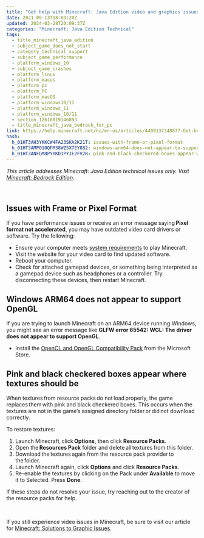 ```yaml
---
title: "Get help with Minecraft: Java Edition video and graphics issues"
date: 2021-09-13T18:03:20Z
updated: 2024-03-28T20:09:37Z
categories: "Minecraft: Java Edition Technical"
tags:
  - title_minecraft_java_edition
  - subject_game_does_not_start
  - category_technical_support
  - subject_game_performance
  - platform_windows_10
  - subject_game_crashes
  - platform_linux
  - platform_macos
  - platform_pc
  - platform_PC
  - platform_macOS
  - platform_windows10/11
  - platform_windows_11
  - platform_windows_10/11
  - section_12618019146893
  - title_minecraft_java_bedrock_for_pc
link: https://help.minecraft.net/hc/en-us/articles/4409137348877-Get-help-with-Minecraft-Java-Edition-video-and-graphics-issues
hash:
  h_01HT3AH3YKKCW4FA23SKA2K21T: issues-with-frame-or-pixel-format
  h_01HT3AMP010QFM38WZ5X7EY882: windows-arm64-does-not-appear-to-support-opengl
  h_01HT3ANFGM8PYYKD1PYJE2FV2R: pink-and-black-checkered-boxes-appear-where-textures-should-be
---
```


*This article addresses Minecraft: Java Edition technical issues only. Visit [Minecraft: Bedrock Edition](../Minecraft-Bedrock-Edition-Technical/Minecraft-Bedrock-Edition-Solutions-to-Graphic-Issues.md).* 

 

## Issues with Frame or Pixel Format 

If you have performance issues or receive an error message saying **Pixel format not accelerated**, you may have outdated video card drivers or software. Try the following:

- Ensure your computer meets [system requirements](https://www.minecraft.net/en-us/store/minecraft-deluxe-collection-pc) to play Minecraft.
- Visit the website for your video card to find updated software.
- Reboot your computer.
- Check for attached gamepad devices, or something being interpreted as a gamepad device such as headphones or a controller. Try disconnecting these devices, then restart Minecraft. 

## Windows ARM64 does not appear to support OpenGL

If you are trying to launch Minecraft on an ARM64 device running Windows, you might see an error message like **GLFW error 65542: WGL: The driver does not appear to support OpenGL**.

- Install the [OpenCL and OpenGL Compatibility Pack](https://www.microsoft.com/store/productId/9NQPSL29BFFF) from the Microsoft Store.

## Pink and black checkered boxes appear where textures should be

When textures from resource packs do not load properly, the game replaces them with pink and black checkered boxes. This occurs when the textures are not in the game’s assigned directory folder or did not download correctly.  

To restore textures:

1.  Launch Minecraft, click **Options**, then click **Resource Packs**. 
2.  Open the **Resources Pack** folder and delete all textures from this folder.  
3.  Download the textures again from the resource pack provider to the folder.
4.  Launch Minecraft again, click **Options** and click **Resource Packs**.
5.  Re-enable the textures by clicking on the Pack under **Available** to move it to Selected. Press **Done**.

If these steps do not resolve your issue, try reaching out to the creator of the resource packs for help.

 

If you still experience video issues in Minecraft, be sure to visit our article for [Minecraft: Solutions to Graphic Issues](../Minecraft-Bedrock-Edition-Technical/Optimizing-Performance-in-Minecraft-Bedrock-Edition.md).
